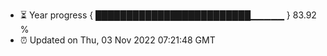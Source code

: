 - ⏳ Year progress { █████████████████████████▁▁▁▁▁ } 83.92 %
- ⏰ Updated on Thu, 03 Nov 2022 07:21:48 GMT

